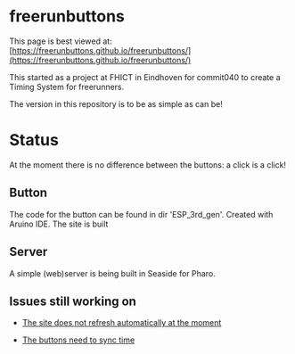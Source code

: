 # freerunbuttons

This page is best viewed at: [https://freerunbuttons.github.io/freerunbuttons/](https://freerunbuttons.github.io/freerunbuttons/)

This started as a project at FHICT in Eindhoven for commit040 to create a Timing System for freerunners.

The version in this repository is to be as simple as can be!

# Status

At the moment there is no difference between the buttons: a click is a click!

## Button

The code for the button can be found in dir 'ESP_3rd_gen'. Created with Aruino IDE. The site is built

## Server

A simple (web)server is being built in Seaside for Pharo.

## Issues still working on

+ [The site does not refresh automatically at the moment](https://freerunbuttons.github.io/freerunbuttons/docs/auto-refresh)

+ [The buttons need to sync time](https://freerunbuttons.github.io/freerunbuttons/docs/timesync)

